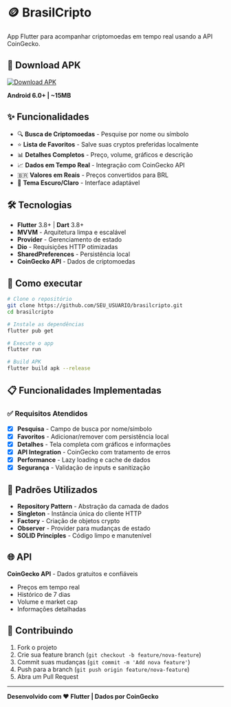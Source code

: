 # 🪙 BrasilCripto

App Flutter para acompanhar criptomoedas em tempo real usando a API CoinGecko.

## 📱 Download APK

[![Download APK](https://img.shields.io/badge/📱%20Download%20APK-v1.0.0-blue?style=for-the-badge&logo=android)](https://drive.google.com/file/d/1CiUYUwB5y0nJAcyS1BDLNa0fYDC-IXOP/view?usp=drive_link)

**Android 6.0+ | ~15MB**

## ✨ Funcionalidades

- 🔍 **Busca de Criptomoedas** - Pesquise por nome ou símbolo
- ⭐ **Lista de Favoritos** - Salve suas cryptos preferidas localmente  
- 📊 **Detalhes Completos** - Preço, volume, gráficos e descrição
- 📈 **Dados em Tempo Real** - Integração com CoinGecko API
- 🇧🇷 **Valores em Reais** - Preços convertidos para BRL
- 🌙 **Tema Escuro/Claro** - Interface adaptável

## 🛠️ Tecnologias

- **Flutter** 3.8+ | **Dart** 3.8+
- **MVVM** - Arquitetura limpa e escalável
- **Provider** - Gerenciamento de estado
- **Dio** - Requisições HTTP otimizadas
- **SharedPreferences** - Persistência local
- **CoinGecko API** - Dados de criptomoedas

## 🚀 Como executar

```bash
# Clone o repositório
git clone https://github.com/SEU_USUARIO/brasilcripto.git
cd brasilcripto

# Instale as dependências
flutter pub get

# Execute o app
flutter run

# Build APK
flutter build apk --release
```

## 📋 Funcionalidades Implementadas

### ✅ Requisitos Atendidos
- [x] **Pesquisa** - Campo de busca por nome/símbolo
- [x] **Favoritos** - Adicionar/remover com persistência local
- [x] **Detalhes** - Tela completa com gráficos e informações
- [x] **API Integration** - CoinGecko com tratamento de erros
- [x] **Performance** - Lazy loading e cache de dados
- [x] **Segurança** - Validação de inputs e sanitização

## 🔧 Padrões Utilizados

- **Repository Pattern** - Abstração da camada de dados
- **Singleton** - Instância única do cliente HTTP
- **Factory** - Criação de objetos crypto
- **Observer** - Provider para mudanças de estado
- **SOLID Principles** - Código limpo e manutenível

## 🌐 API

**CoinGecko API** - Dados gratuitos e confiáveis
- Preços em tempo real
- Histórico de 7 dias
- Volume e market cap
- Informações detalhadas

## 🤝 Contribuindo

1. Fork o projeto
2. Crie sua feature branch (`git checkout -b feature/nova-feature`)
3. Commit suas mudanças (`git commit -m 'Add nova feature'`)
4. Push para a branch (`git push origin feature/nova-feature`)
5. Abra um Pull Request
   
---

**Desenvolvido com ❤️ Flutter | Dados por CoinGecko**
